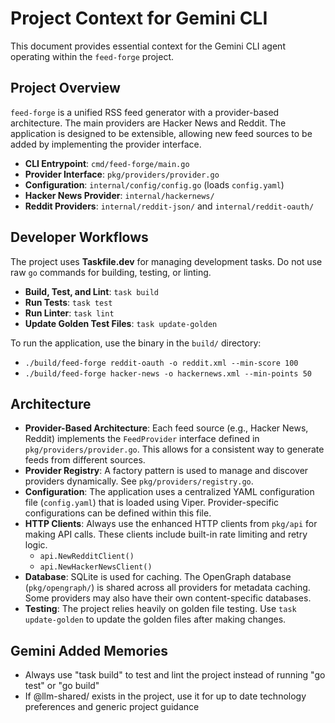 # Project Context for Gemini CLI

This document provides essential context for the Gemini CLI agent operating within the `feed-forge` project.

## Project Overview

`feed-forge` is a unified RSS feed generator with a provider-based architecture. The main providers are Hacker News and Reddit. The application is designed to be extensible, allowing new feed sources to be added by implementing the provider interface.

- **CLI Entrypoint**: `cmd/feed-forge/main.go`
- **Provider Interface**: `pkg/providers/provider.go`
- **Configuration**: `internal/config/config.go` (loads `config.yaml`)
- **Hacker News Provider**: `internal/hackernews/`
- **Reddit Providers**: `internal/reddit-json/` and `internal/reddit-oauth/`

## Developer Workflows

The project uses **Taskfile.dev** for managing development tasks. Do not use raw `go` commands for building, testing, or linting.

- **Build, Test, and Lint**: `task build`
- **Run Tests**: `task test`
- **Run Linter**: `task lint`
- **Update Golden Test Files**: `task update-golden`

To run the application, use the binary in the `build/` directory:

- `./build/feed-forge reddit-oauth -o reddit.xml --min-score 100`
- `./build/feed-forge hacker-news -o hackernews.xml --min-points 50`

## Architecture

- **Provider-Based Architecture**: Each feed source (e.g., Hacker News, Reddit) implements the `FeedProvider` interface defined in `pkg/providers/provider.go`. This allows for a consistent way to generate feeds from different sources.
- **Provider Registry**: A factory pattern is used to manage and discover providers dynamically. See `pkg/providers/registry.go`.
- **Configuration**: The application uses a centralized YAML configuration file (`config.yaml`) that is loaded using Viper. Provider-specific configurations can be defined within this file.
- **HTTP Clients**: Always use the enhanced HTTP clients from `pkg/api` for making API calls. These clients include built-in rate limiting and retry logic.
  - `api.NewRedditClient()`
  - `api.NewHackerNewsClient()`
- **Database**: SQLite is used for caching. The OpenGraph database (`pkg/opengraph/`) is shared across all providers for metadata caching. Some providers may also have their own content-specific databases.
- **Testing**: The project relies heavily on golden file testing. Use `task update-golden` to update the golden files after making changes.

## Gemini Added Memories
- Always use "task build" to test and lint the project instead of running "go test" or "go build"
- If @llm-shared/ exists in the project, use it for up to date technology preferences and generic project guidance
